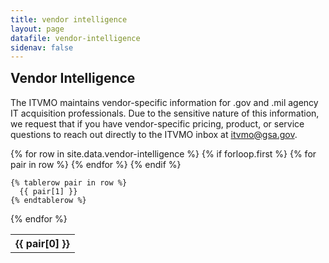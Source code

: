 ```yaml
---
title: vendor intelligence
layout: page
datafile: vendor-intelligence
sidenav: false
---
```


<section class="grid-container clearfix padding-left-0 padding-right-1">
<h1 style="margin-top:7px;">Vendor Intelligence</h1>
    <div class="grid-row">
        <p>The ITVMO maintains vendor-specific information for .gov and .mil agency IT acquisition professionals. Due to the sensitive nature of this information, we request that if you have vendor-specific pricing, product, or service questions to reach out directly to the ITVMO inbox at <a href="mailto:itvmo@gsa.gov">itvmo@gsa.gov</a>. </p>
    </div>
<div class="usa-table-container--scrollable">
<table class="usa-table">
  {% for row in site.data.vendor-intelligence %}
    {% if forloop.first %}
    <tr>
      {% for pair in row %}
        <th class="row-color">{{ pair[0] }}</th>
      {% endfor %}
    </tr>
    {% endif %}

    {% tablerow pair in row %}
      {{ pair[1] }}
    {% endtablerow %}
  {% endfor %}
</table>
</div>
</section>
